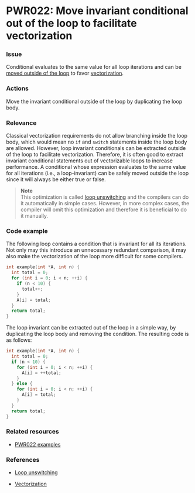 # PWR022: Move invariant conditional out of the loop to facilitate vectorization

### Issue

Conditional evaluates to the same value for all loop iterations and can be
[moved outside of the loop](../../Glossary/Loop-unswitching.md) to favor
[vectorization](../../Glossary/Vectorization.md).

### Actions

Move the invariant conditional outside of the loop by duplicating the loop body.

### Relevance

Classical vectorization requirements do not allow branching inside the loop
body, which would mean no `if` and `switch` statements inside the loop body are
allowed. However, loop invariant conditionals can be extracted outside of the
loop to facilitate vectorization. Therefore, it is often good to extract
invariant conditional statements out of vectorizable loops to increase
performance. A conditional whose expression evaluates to the same value for all
iterations (i.e., a loop-invariant) can be safely moved outside the loop since
it will always be either true or false.

>**Note**  
>This optimization is called
>[loop unswitching](../../Glossary/Loop-unswitching.md) and the compilers can do
>it automatically in simple cases. However, in more complex cases, the compiler
>will omit this optimization and therefore it is beneficial to do it manually.

### Code example

The following loop contains a condition that is invariant for all its
iterations. Not only may this introduce an unnecessary redundant comparison, it
may also make the vectorization of the loop more difficult for some compilers.

```c
int example(int *A, int n) {
  int total = 0;
  for (int i = 0; i < n; ++i) {
    if (n < 10) {
      total++;
    }
    A[i] = total;
  }
  return total;
}
```

The loop invariant can be extracted out of the loop in a simple way, by
duplicating the loop body and removing the condition. The resulting code is as
follows:

```c
int example(int *A, int n) {
  int total = 0;
  if (n < 10) {
    for (int i = 0; i < n; ++i) {
      A[i] = ++total;
    }
  } else {
    for (int i = 0; i < n; ++i) {
      A[i] = total;
    }
  }
  return total;
}
```

### Related resources

* [PWR022 examples](../PWR022)

### References

* [Loop unswitching](../../Glossary/Loop-unswitching.md)

* [Vectorization](../../Glossary/Vectorization.md)
